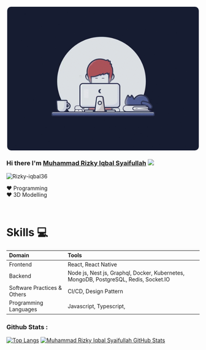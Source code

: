 <p align="center"><img align="center" style="border-radius:10px" alt="GIF" src="https://raw.githubusercontent.com/devSouvik/devSouvik/master/gif2.gif.gif" width="500"/>
</p>

### Hi there I'm [Muhammad Rizky Iqbal Syaifullah](https://rizky-iqbal.netlify.app/) <img src="https://github.com/souvikguria98/souvikguria98/blob/master/Hi.gif" width="25">
<img src="https://komarev.com/ghpvc/?username=Rizky-iqbal36" alt="Rizky-iqbal36" />
<div>
 <p>
  ❤️ Programming <br />
  ❤️ 3D Modelling <br />
</p>
</div>

<br />

<h1 align="left">Skills 💻</h1>


| Domain                      | Tools                                                                                                                                                             |
| :-------------------------- | :---------------------------------------------------------------------------------------------------------------------------------------------------------------------- |
| Frontend                    | React, React Native|
| Backend                     | Node js, Nest js, Graphql, Docker, Kubernetes, MongoDB, PostgreSQL, Redis, Socket.IO |
| Software Practices & Others | CI/CD, Design Pattern|
| Programming Languages       | Javascript, Typescript,|

### Github Stats :

[![Top Langs](https://github-readme-stats.vercel.app/api/top-langs/?username=Rizky-Iqbal36&layout=compact&show_icons=true&theme=radical&langs_count=8)](https://github.com/Rizky-Iqbal36)
[![Muhammad Rizky Iqbal Syaifullah GitHub Stats](https://github-readme-stats.vercel.app/api?username=Rizky-Iqbal36&show_icons=true&count_private=true&include_all_commits=true&theme=radical)](https://github.com/Rizky-Iqbal36)


